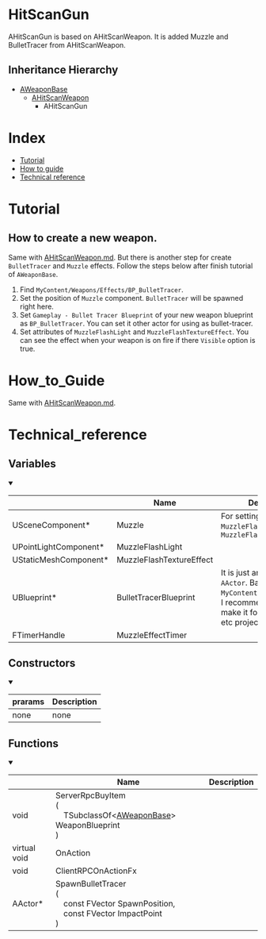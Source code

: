 # HitScanGun
AHitScanGun is based on AHitScanWeapon. It is added Muzzle and BulletTracer from AHitScanWeapon.

## Inheritance Hierarchy
- [AWeaponBase](./WeaponBase.md)
    - [AHitScanWeapon](./HitScanWeapon.md)
        - AHitScanGun

# Index
- [Tutorial](#_Tutorial)
- [How to guide](#_How_to_Guide)
- [Technical reference](#_Technical_reference)

# Tutorial
## How to create a new weapon.
Same with [AHitScanWeapon.md](./WeaponBase.md). But there is another step for create `BulletTracer` and `Muzzle` effects. Follow the steps below after finish tutorial of `AWeaponBase`.

1. Find `MyContent/Weapons/Effects/BP_BulletTracer`.
2. Set the position of `Muzzle` component. `BulletTracer` will be spawned right here.
3. Set `Gameplay - Bullet Tracer Blueprint` of your new weapon blueprint as `BP_BulletTracer`. You can set it other actor for using as bullet-tracer.
4. Set attributes of `MuzzleFlashLight` and `MuzzleFlashTextureEffect`. You can see the effect when your weapon is on fire if there `Visible` option is true.

# How_to_Guide
Same with [AHitScanWeapon.md](./WeaponBase.md).

# Technical_reference
## Variables
<details open>
<summary></summary>

||Name|Description|
|-|-|-|
|USceneComponent*|Muzzle|For setting location of `MuzzleFlashLight` and `MuzzleFlashTextureeffect`|
|UPointLightComponent*|MuzzleFlashLight||
|UStaticMeshComponent*|MuzzleFlashTextureEffect||
|UBlueprint*|BulletTracerBlueprint|It is just an actor based on `AActor`. Base directory is `MyContent/Weapon/Effects`. I recommend that don't make it for other usage etc projectile weapon.|
|FTimerHandle|MuzzleEffectTimer||

</details>

## Constructors
<details open>
<summary></summary>

|prarams|Description|
|-|-|
|none|none|

</details>

## Functions
<details open>
<summary></summary>

||Name|Description|
|-|-|-|
|void|ServerRpcBuyItem<br/>(<br/>&emsp;TSubclassOf\<[AWeaponBase](./WeaponBase.md)> WeaponBlueprint<br/>)||
|virtual void|OnAction||
|void|ClientRPCOnActionFx||
|AActor*|SpawnBulletTracer<br/>(<br/>&emsp;const FVector SpawnPosition,<br/>&emsp;const FVector ImpactPoint<br/>)||

</details>